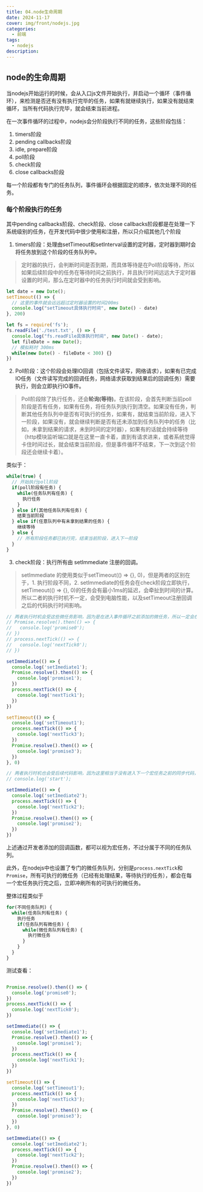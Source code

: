 ```yaml
---
title: 04.node生命周期
date: 2024-11-17
cover: img/front/nodejs.jpg
categories:
  - 前端
tags:
  - nodejs
description: 
---
```


## node的生命周期

当nodejs开始运行的时候，会从入口js文件开始执行，并启动一个循环（事件循环），来检测是否还有没有执行完毕的任务，如果有就继续执行，如果没有就结束循环，当所有代码执行完毕，就会结束当前进程。  

在一次事件循环的过程中，nodejs会分阶段执行不同的任务，这些阶段包括：
1. timers阶段
2. pending callbacks阶段
3. idle, prepare阶段
4. poll阶段
5. check阶段
6. close callbacks阶段

每一个阶段都有专门的任务队列，事件循环会根据固定的顺序，依次处理不同的任务。

### 每个阶段执行的任务
其中pending callbacks阶段、check阶段、close callbacks阶段都是在处理一下系统级别的任务，在开发代码中很少使用和注册，所以只介绍其他几个阶段

1. timers阶段：处理由setTimeout和setInterval设置的定时器，定时器到期时会将任务放到这个阶段的任务队列中。 

> 定时器的执行，会判断时间是否到期，而具体等待是在Poll阶段等待，所以如果后续阶段中的任务在等待时间之前执行，并且执行时间远远大于定时器设置的时间，那么在定时器中的任务执行时间就会受到影响。  

```js
let date = new Date();
setTimeout(() => {
  // 这里的事件就会远远超过定时器设置的时间200ms
  console.log("setTimeout具体执行时间", new Date() - date)
}, 200)

let fs = require('fs');
fs.readFile('./test.txt', () => {
  console.log("fs.readFile具体执行时间", new Date() - date);
  let fileDate = new Date();
  // 模拟耗时 300ms
  while(new Date() - fileDate < 300) {}
})
```

2. Poll阶段：这个阶段会处理IO回调（包括文件读写，网络请求），如果有已完成IO任务（文件读写完成的回调任务，网络请求获取到结果后的回调任务）需要执行，则会立即执行IO事件。

> Poll阶段除了执行任务，还会**轮询(等待)**。在该阶段，会首先判断当前poll阶段是否有任务，如果有任务，将任务队列执行到清空。如果没有任务，判断其他任务队列中是否有可执行的任务，如果有，就结束当前阶段，进入下一阶段，如果没有，就会继续判断是否有还未添加到任务队列中的任务（比如，未拿到结果的请求，未到时间的定时器），如果有的话就会持续等待（http模块监听端口就是在这里一直卡着，直到有请求进来，或者系统觉得卡住时间过长，就会结束当前阶段，但是事件循环不结束，下一次到这个阶段还会继续卡着）。

类似于：
```js
while(true) {
  // 开始执行poll阶段
  if(poll阶段有任务) {
    while(任务队列有任务) {
      执行任务
    }
  } else if(其他任务队列有任务) {
    结束当前阶段
  } else if(任意队列中有未拿到结果的任务) {
    继续等待
  } else {
    // 所有阶段任务都已执行完，结束当前阶段，进入下一阶段
  }
}
```

3. check阶段：执行所有由 setImmediate 注册的回调。

> setImmediate 的使用类似于setTimeout(() => {}, 0)，但是两者的区别在于，1. 执行阶段不同，2. setImmediate的任务会在check阶段立即执行，setTimeout(() => {}, 0)的任务会有最小1ms的延迟，会牵扯到时间的计算。所以二者的执行时机不一定，会受到电脑性能，以及setTimeout注册回调之后的代码执行时间影响。

```js
// 两者执行时机会受这些微任务影响，因为是在进入事件循环之前添加的微任务，所以一定会在timers阶段取出宏任务执行之前，将所有任务执行完
// Promise.resolve().then(() => {
//   console.log('promise0');
// })
// process.nextTick(() => {
//   console.log('nextTick0');
// })

setImmediate(() => {
  console.log('setImediate1');
  Promise.resolve().then(() => {
    console.log('promise1');
  })
  process.nextTick(() => {
    console.log('nextTick1');
  })
})

setTimeout(() => {
  console.log('setTimeout1');
  process.nextTick(() => {
    console.log('nextTick3');
  })
  Promise.resolve().then(() => {
    console.log('promise3');
  })
}, 0)

// 两者执行时机也会受后续代码影响，因为这里相当于没有进入下一个宏任务之前的同步代码，要等待这些代码执行完毕，才会进入后续逻辑。
// console.log('start');

setImmediate(() => {
  console.log('setImediate2');
  process.nextTick(() => {
    console.log('nextTick2');
  })
  Promise.resolve().then(() => {
    console.log('promise2');
  })
})
```

上述通过开发者添加的回调函数，都可以视为宏任务，不过分属于不同的任务队列。

此外，在nodejs中也设置了专门的微任务队列，分别是`process.nextTick`和`Promise`，所有可执行的微任务（已经有处理结果，等待执行的任务），都会在每一个宏任务执行完之后，立即冲刷所有的可执行的微任务。

整体过程类似于
```js
for(不同任务队列) {
  while(任务队列有任务) {
    执行任务
    if(任务队列有微任务) {
      while(微任务队列有任务) {
        执行微任务
      }
    }
  }
}
```
测试查看：
```js

Promise.resolve().then(() => {
  console.log('promise0');
})
process.nextTick(() => {
  console.log('nextTick0');
})

setImmediate(() => {
  console.log('setImediate1');
  Promise.resolve().then(() => {
    console.log('promise1');
  })
  process.nextTick(() => {
    console.log('nextTick1');
  })
})

setTimeout(() => {
  console.log('setTimeout1');
  process.nextTick(() => {
    console.log('nextTick3');
  })
  Promise.resolve().then(() => {
    console.log('promise3');
  })
}, 0)

setImmediate(() => {
  console.log('setImediate2');
  process.nextTick(() => {
    console.log('nextTick2');
  })
  Promise.resolve().then(() => {
    console.log('promise2');
  })
})
```




